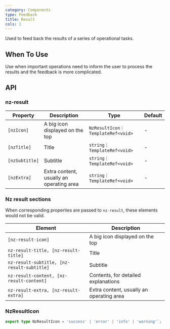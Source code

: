 ```yaml
---
category: Components
type: Feedback
title: Result
cols: 1
---
```


Used to feed back the results of a series of operational tasks.

## When To Use

Use when important operations need to inform the user to process the results and the feedback is more complicated.

## API

### nz-result

| Property | Description | Type | Default |
| -------- | ----------- | ---- | ------- |
| `[nzIcon]` | A big icon displayed on the top  | `NzResultIcon｜TemplateRef<void>` | - |
| `[nzTitle]` | Title | `string｜TemplateRef<void>` | - |
| `[nzSubtitle]` | Subtitle | `string｜TemplateRef<void>` | - |
| `[nzExtra]` | Extra content, usually an operating area | `string｜TemplateRef<void>` | - |

### Nz result sections

When corresponding properties are passed to `nz-result`, these elements would not be valid.

| Element | Description |
| ------- | ----------- |
| `[nz-result-icon]` | A big icon displayed on the top |
| `nz-result-title, [nz-result-title]` | Title |
| `nz-result-subtitle, [nz-result-subtitle]` | Subtitle |
| `nz-result-content, [nz-result-content]` | Contents, for detailed explanations |
| `nz-result-extra, [nz-result-extra]` | Extra content, usually an operating area |

### NzResultIcon

```ts
export type NzResultIcon = 'success' | 'error' | 'info' | 'warning'`;
```